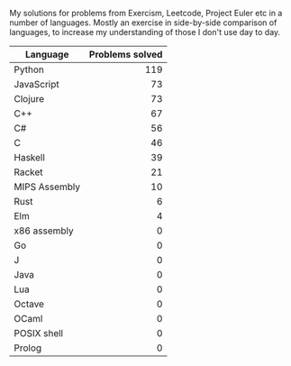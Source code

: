 
My solutions for problems from Exercism, Leetcode, Project Euler etc in a
number of languages. Mostly an exercise in side-by-side comparison of languages,
to increase my understanding of those I don't use day to day.

| Language | Problems solved |
| --- | --: |
| Python | 119 |
| JavaScript | 73 |
| Clojure | 73 |
| C++ | 67 |
| C# | 56 |
| C | 46 |
| Haskell | 39 |
| Racket | 21 |
| MIPS Assembly | 10 |
| Rust | 6 |
| Elm | 4 |
| x86 assembly | 0 |
| Go | 0 |
| J | 0 |
| Java | 0 |
| Lua | 0 |
| Octave | 0 |
| OCaml | 0 |
| POSIX shell | 0 |
| Prolog | 0 |

